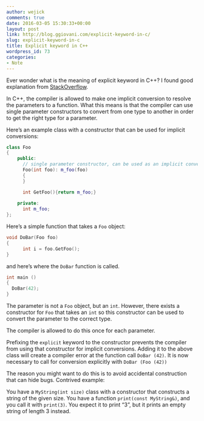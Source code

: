 ```yaml
---
author: wejick
comments: true
date: 2016-03-05 15:30:33+00:00
layout: post
link: http://blog.ggiovani.com/explicit-keyword-in-c/
slug: explicit-keyword-in-c
title: Explicit keyword in C++
wordpress_id: 73
categories:
- Note
---
```


Ever wonder what is the meaning of explicit keyword in C++? 
I found good explanation from [StackOverflow](http://stackoverflow.com/questions/121162/what-does-the-explicit-keyword-in-c-mean).


In C++, the compiler is allowed to make one implicit conversion to resolve the parameters to a function. What this means is that the compiler can use single parameter constructors to convert from one type to another in order to get the right type for a parameter.

Here’s an example class with a constructor that can be used for implicit conversions:

```C++
class Foo
{
    public:
      // single parameter constructor, can be used as an implicit conversion
      Foo(int foo): m_foo(foo)
      {
      }

      int GetFoo(){return m_foo;}
    
    private:
      int m_foo;
};
```

Here’s a simple function that takes a `Foo` object:

```C++
void DoBar(Foo foo)
{
      int i = foo.GetFoo();
}
```

and here’s where the `DoBar` function is called.

```C++    
int main () 
{
  DoBar(42);
}
```

The parameter is not a `Foo` object, but an `int`. However, there exists a constructor for `Foo` that takes an `int` so this constructor can be used to convert the parameter to the correct type.

The compiler is allowed to do this once for each parameter.

Prefixing the `explicit` keyword to the constructor prevents the compiler from using that constructor for implicit conversions. Adding it to the above class will create a compiler error at the function call `DoBar (42)`. It is now necessary to call for conversion explicitly with `DoBar (Foo (42))`

The reason you might want to do this is to avoid accidental construction that can hide bugs. Contrived example:

    
You have a `MyString(int size)` class with a constructor that constructs a string of the given size. You have a function `print(const MyString&)`, and you call it with `print(3)`. You expect it to print “3”, but it prints an empty string of length 3 instead.
